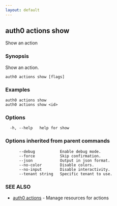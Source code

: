 ```yaml
---
layout: default
---
```

## auth0 actions show

Show an action

### Synopsis

Show an action.

```
auth0 actions show [flags]
```

### Examples

```
auth0 actions show 
auth0 actions show <id>
```

### Options

```
  -h, --help   help for show
```

### Options inherited from parent commands

```
      --debug           Enable debug mode.
      --force           Skip confirmation.
      --json            Output in json format.
      --no-color        Disable colors.
      --no-input        Disable interactivity.
      --tenant string   Specific tenant to use.
```

### SEE ALSO

* [auth0 actions](auth0_actions.md)	 - Manage resources for actions

